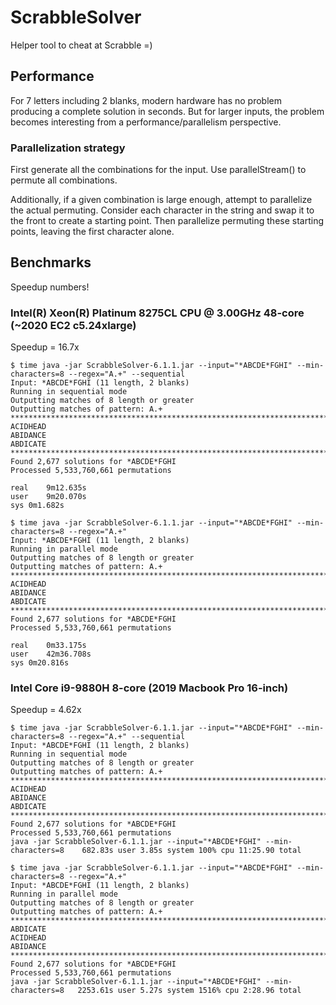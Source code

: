 # ScrabbleSolver
Helper tool to cheat at Scrabble =)

## Performance
For 7 letters including 2 blanks, modern hardware has no problem producing a complete solution in seconds. But for larger inputs, the problem becomes interesting from a performance/parallelism perspective.

### Parallelization strategy
First generate all the combinations for the input. Use parallelStream() to permute all combinations.

Additionally, if a given combination is large enough, attempt to parallelize the actual permuting. Consider each character in the string and swap it to the front to create a starting point. Then parallelize permuting these starting points, leaving the first character alone.

## Benchmarks
Speedup numbers!

### Intel(R) Xeon(R) Platinum 8275CL CPU @ 3.00GHz 48-core (~2020 EC2 c5.24xlarge)
Speedup = 16.7x
```
$ time java -jar ScrabbleSolver-6.1.1.jar --input="*ABCDE*FGHI" --min-characters=8 --regex="A.+" --sequential
Input: *ABCDE*FGHI (11 length, 2 blanks)
Running in sequential mode
Outputting matches of 8 length or greater
Outputting matches of pattern: A.+
********************************************************************************
ACIDHEAD                                                                        
ABIDANCE                                                                        
ABDICATE                                                                        
********************************************************************************
Found 2,677 solutions for *ABCDE*FGHI
Processed 5,533,760,661 permutations

real	9m12.635s
user	9m20.070s
sys	0m1.682s

$ time java -jar ScrabbleSolver-6.1.1.jar --input="*ABCDE*FGHI" --min-characters=8 --regex="A.+"
Input: *ABCDE*FGHI (11 length, 2 blanks)
Running in parallel mode
Outputting matches of 8 length or greater
Outputting matches of pattern: A.+
********************************************************************************
ACIDHEAD                                                                        
ABIDANCE                                                                        
ABDICATE                                                                        
********************************************************************************
Found 2,677 solutions for *ABCDE*FGHI
Processed 5,533,760,661 permutations

real	0m33.175s
user	42m36.708s
sys	0m20.816s
```

### Intel Core i9-9880H 8-core (2019 Macbook Pro 16-inch)
Speedup = 4.62x
```
$ time java -jar ScrabbleSolver-6.1.1.jar --input="*ABCDE*FGHI" --min-characters=8 --regex="A.+" --sequential
Input: *ABCDE*FGHI (11 length, 2 blanks)
Running in sequential mode
Outputting matches of 8 length or greater
Outputting matches of pattern: A.+
********************************************************************************
ACIDHEAD                                                                        
ABIDANCE                                                                        
ABDICATE                                                                        
********************************************************************************
Found 2,677 solutions for *ABCDE*FGHI
Processed 5,533,760,661 permutations
java -jar ScrabbleSolver-6.1.1.jar --input="*ABCDE*FGHI" --min-characters=8    682.83s user 3.85s system 100% cpu 11:25.90 total

$ time java -jar ScrabbleSolver-6.1.1.jar --input="*ABCDE*FGHI" --min-characters=8 --regex="A.+"             
Input: *ABCDE*FGHI (11 length, 2 blanks)
Running in parallel mode
Outputting matches of 8 length or greater
Outputting matches of pattern: A.+
********************************************************************************
ABDICATE                                                                        
ACIDHEAD                                                                        
ABIDANCE                                                                        
********************************************************************************
Found 2,677 solutions for *ABCDE*FGHI
Processed 5,533,760,661 permutations
java -jar ScrabbleSolver-6.1.1.jar --input="*ABCDE*FGHI" --min-characters=8   2253.61s user 5.27s system 1516% cpu 2:28.96 total
```
